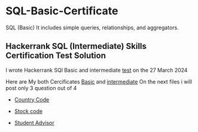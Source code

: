 # SQL-Basic-Certificate
SQL (Basic) It includes simple queries, relationships, and aggregators.

## Hackerrank SQL (Intermediate) Skills Certification Test Solution

I wrote Hackerrank SQl  Basic and intermediate [test](https://www.hackerrank.com/skills-verification) on the 27 March 2024

Here are My both Cercificates [Basic](https://www.hackerrank.com/certificates/d84519e3f5fe) and [intermediate](https://www.hackerrank.com/certificates/1a2b20bbd687)
On the next files i will post only 3 question out of 4
- [Country Code](https://github.com/sylvainluenga/SQL-Basic-Certificate/blob/main/Country_code.sql)
* [Stock code](https://github.com/sylvainluenga/SQL-Basic-Certificate/blob/main/Stock_code.sql)
+ [Student Advisor](https://github.com/sylvainluenga/SQL-Basic-Certificate/blob/main/student-advisor.sql)

